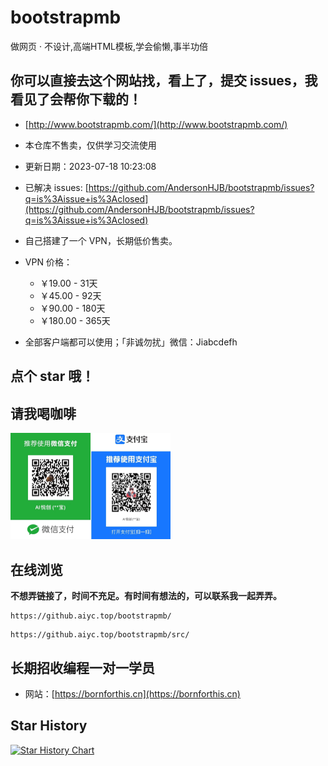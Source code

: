 # bootstrapmb
做网页 · 不设计,高端HTML模板,学会偷懒,事半功倍

## 你可以直接去这个网站找，看上了，提交 issues，我看见了会帮你下载的！

- [http://www.bootstrapmb.com/](http://www.bootstrapmb.com/)
- 本仓库不售卖，仅供学习交流使用
- 更新日期：2023-07-18 10:23:08
- 已解决 issues: [https://github.com/AndersonHJB/bootstrapmb/issues?q=is%3Aissue+is%3Aclosed](https://github.com/AndersonHJB/bootstrapmb/issues?q=is%3Aissue+is%3Aclosed)
- 自己搭建了一个 VPN，长期低价售卖。
- VPN 价格：
    -  ￥19.00 - 31天
    - ￥45.00 - 92天
    -  ￥90.00 - 180天
    - ￥180.00 - 365天

- 全部客户端都可以使用；「非诚勿扰」微信：Jiabcdefh

## 点个 star 哦！

## 请我喝咖啡

<img src="./README.assets/image-20221120111532262.png" alt="image-20221120111532262" style="zoom:25%;" />



## 在线浏览

**不想弄链接了，时间不充足。有时间有想法的，可以联系我一起弄弄。**

```url
https://github.aiyc.top/bootstrapmb/
```

```url
https://github.aiyc.top/bootstrapmb/src/
```





## 长期招收编程一对一学员

- 网站：[https://bornforthis.cn](https://bornforthis.cn)

## Star History

[![Star History Chart](https://api.star-history.com/svg?repos=AndersonHJB/bootstrapmb&type=Date)](https://star-history.com/#AndersonHJB/bootstrapmb&Date)
